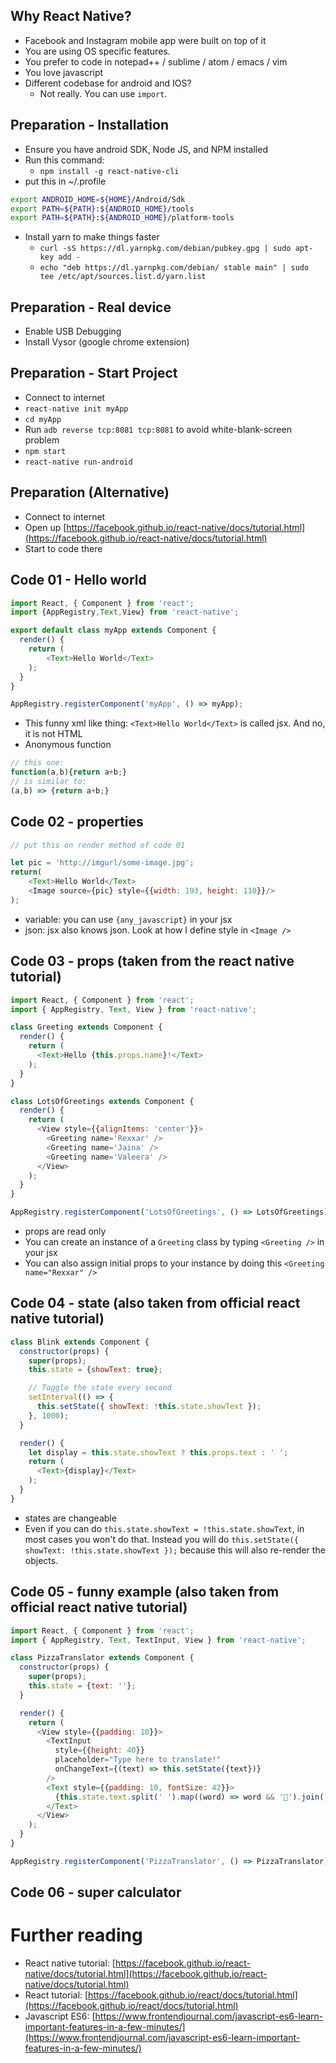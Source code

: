 ## Why React Native?
* Facebook and Instagram mobile app were built on top of it
* You are using OS specific features.
* You prefer to code in notepad++ / sublime / atom / emacs / vim
* You love javascript
* Different codebase for android and IOS?
    - Not really. You can use `import`.

## Preparation - Installation
* Ensure you have android SDK, Node JS, and NPM installed
* Run this command:
    - `npm install -g react-native-cli`
* put this in ~/.profile 
```bash
export ANDROID_HOME=${HOME}/Android/Sdk
export PATH=${PATH}:${ANDROID_HOME}/tools
export PATH=${PATH}:${ANDROID_HOME}/platform-tools
```
* Install yarn to make things faster
    - `curl -sS https://dl.yarnpkg.com/debian/pubkey.gpg | sudo apt-key add -`
    - `echo "deb https://dl.yarnpkg.com/debian/ stable main" | sudo tee /etc/apt/sources.list.d/yarn.list`

## Preparation - Real device
* Enable USB Debugging
* Install Vysor (google chrome extension)

## Preparation - Start Project
* Connect to internet
* `react-native init myApp`
* `cd myApp`
* Run `adb reverse tcp:8081 tcp:8081` to avoid white-blank-screen problem
* `npm start`
* `react-native run-android`

## Preparation (Alternative)
* Connect to internet
* Open up [https://facebook.github.io/react-native/docs/tutorial.html](https://facebook.github.io/react-native/docs/tutorial.html)
* Start to code there

## Code 01 - Hello world
```javascript
import React, { Component } from 'react';
import {AppRegistry,Text,View} from 'react-native';

export default class myApp extends Component {
  render() {
    return (
        <Text>Hello World</Text>
    );
  }
}

AppRegistry.registerComponent('myApp', () => myApp);
```

* This funny xml like thing: `<Text>Hello World</Text>` is called jsx. And no, it is not HTML
* Anonymous function
```javascript
// this one:
function(a,b){return a+b;}
// is similar to:
(a,b) => {return a+b;}
```

## Code 02 - properties
```javascript
// put this on render method of code 01

let pic = 'http://imgurl/some-image.jpg';
return(
    <Text>Hello World</Text>
    <Image source={pic} style={{width: 193, height: 110}}/>
);
```
* variable: you can use `{any_javascript}` in your jsx
* json: jsx also knows json. Look at how I define style in `<Image />`

## Code 03 - props (taken from the react native tutorial)
```javascript
import React, { Component } from 'react';
import { AppRegistry, Text, View } from 'react-native';

class Greeting extends Component {
  render() {
    return (
      <Text>Hello {this.props.name}!</Text>
    );
  }
}

class LotsOfGreetings extends Component {
  render() {
    return (
      <View style={{alignItems: 'center'}}>
        <Greeting name='Rexxar' />
        <Greeting name='Jaina' />
        <Greeting name='Valeera' />
      </View>
    );
  }
}

AppRegistry.registerComponent('LotsOfGreetings', () => LotsOfGreetings);
```
* props are read only
* You can create an instance of a `Greeting` class by typing `<Greeting />` in your jsx
* You can also assign initial props to your instance by doing this `<Greeting name="Rexxar" />`

## Code 04 - state (also taken from official react native tutorial)
```javascript
class Blink extends Component {
  constructor(props) {
    super(props);
    this.state = {showText: true};

    // Toggle the state every second
    setInterval(() => {
      this.setState({ showText: !this.state.showText });
    }, 1000);
  }

  render() {
    let display = this.state.showText ? this.props.text : ' ';
    return (
      <Text>{display}</Text>
    );
  }
}
```
* states are changeable
* Even if you can do `this.state.showText = !this.state.showText`, in most cases you won't do that. Instead you will do `this.setState({ showText: !this.state.showText });` because this will also re-render the objects.

## Code 05 - funny example (also taken from official react native tutorial)
```javascript
import React, { Component } from 'react';
import { AppRegistry, Text, TextInput, View } from 'react-native';

class PizzaTranslator extends Component {
  constructor(props) {
    super(props);
    this.state = {text: ''};
  }

  render() {
    return (
      <View style={{padding: 10}}>
        <TextInput
          style={{height: 40}}
          placeholder="Type here to translate!"
          onChangeText={(text) => this.setState({text})}
        />
        <Text style={{padding: 10, fontSize: 42}}>
          {this.state.text.split(' ').map((word) => word && '🍕').join(' ')}
        </Text>
      </View>
    );
  }
}

AppRegistry.registerComponent('PizzaTranslator', () => PizzaTranslator);
```

## Code 06 - super calculator

# Further reading

* React native tutorial: [https://facebook.github.io/react-native/docs/tutorial.html](https://facebook.github.io/react-native/docs/tutorial.html)
* React tutorial: [https://facebook.github.io/react/docs/tutorial.html](https://facebook.github.io/react/docs/tutorial.html)
* Javascript ES6: [https://www.frontendjournal.com/javascript-es6-learn-important-features-in-a-few-minutes/](https://www.frontendjournal.com/javascript-es6-learn-important-features-in-a-few-minutes/)


